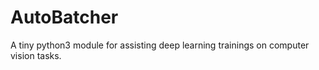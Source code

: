 # AutoBatcher
A tiny python3 module for assisting deep learning trainings on computer vision tasks.
